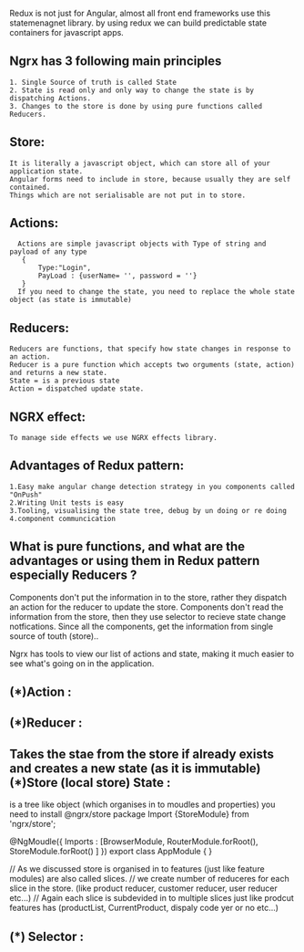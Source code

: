 Redux is not just for Angular, almost all front end frameworks use this statemenagnet library. 
by using redux we can build predictable state containers for javascript apps. 

## Ngrx has 3 following main principles
    1. Single Source of truth is called State
    2. State is read only and only way to change the state is by dispatching Actions.
    3. Changes to the store is done by using pure functions called Reducers. 
## Store:
    It is literally a javascript object, which can store all of your application state. 
    Angular forms need to include in store, because usually they are self contained.
    Things which are not serialisable are not put in to store.

## Actions: 
      Actions are simple javascript objects with Type of string and payload of any type
       { 
           Type:"Login",
           PayLoad : {userName= '', password = ''}
       }
      If you need to change the state, you need to replace the whole state object (as state is immutable)
## Reducers:
    Reducers are functions, that specify how state changes in response to an action.
    Reducer is a pure function which accepts two orguments (state, action) and returns a new state. 
    State = is a previous state 
    Action = dispatched update state. 


## NGRX effect:
    To manage side effects we use NGRX effects library. 
    
## Advantages of Redux pattern:
    1.Easy make angular change detection strategy in you components called "OnPush"
    2.Writing Unit tests is easy 
    3.Tooling, visualising the state tree, debug by un doing or re doing 
    4.component communcication 
    
## What is pure functions, and what are the advantages or using them in Redux pattern especially Reducers ? 

Components don't put the information in to the store, rather they dispatch an action for the reducer to update the store. 
Components don't read the information from the store, then they use selector to recieve state change notfications.
Since all the components, get the information from single source of touth (store)..

Ngrx has tools to view our list of actions and state, making it much easier to see what's going on in the application.


(*)Action : 
---------
(*)Reducer : 
----------
Takes the stae from the store if already exists and creates a new state (as it is immutable)
(*)Store (local store) State : 
----------------------------
is a tree like object (which organises in to moudles and properties)
you need to install @ngrx/store package
  Import {StoreModule} from 'ngrx/store';

@NgMoudle({
Imports : [BrowserModule, 
RouterModule.forRoot(),
StoreModule.forRoot()
]
})
export class AppModule
{
}

// As we discussed store is organised in to features (just like feature modules) are also called slices. 
// we create number of reduceres for each slice in the store. (like product reducer, customer reducer, user reducer etc...)
// Again each slice is subdevided in to multiple slices just like prodcut features has (productList, CurrentProduct, dispaly code yer or no etc...)

(*) Selector : 
----------
